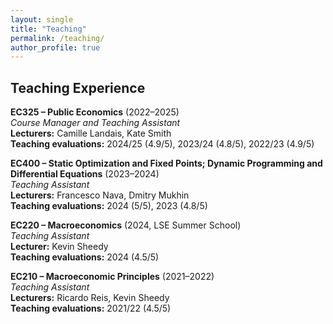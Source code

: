 ```yaml
---
layout: single
title: "Teaching"
permalink: /teaching/
author_profile: true
---
```


## Teaching Experience

**EC325 – Public Economics** (2022–2025)  
_Course Manager and Teaching Assistant_  
**Lecturers:** Camille Landais, Kate Smith  
**Teaching evaluations:** 2024/25 (4.9/5), 2023/24 (4.8/5), 2022/23 (4.9/5)

**EC400 – Static Optimization and Fixed Points; Dynamic Programming and Differential Equations** (2023–2024)  
_Teaching Assistant_  
**Lecturers:** Francesco Nava, Dmitry Mukhin  
**Teaching evaluations:** 2024 (5/5), 2023 (4.8/5)

**EC220 – Macroeconomics** (2024, LSE Summer School)  
_Teaching Assistant_  
**Lecturer:** Kevin Sheedy  
**Teaching evaluations:** 2024 (4.5/5)

**EC210 – Macroeconomic Principles** (2021–2022)  
_Teaching Assistant_  
**Lecturers:** Ricardo Reis, Kevin Sheedy  
**Teaching evaluations:** 2021/22 (4.5/5)